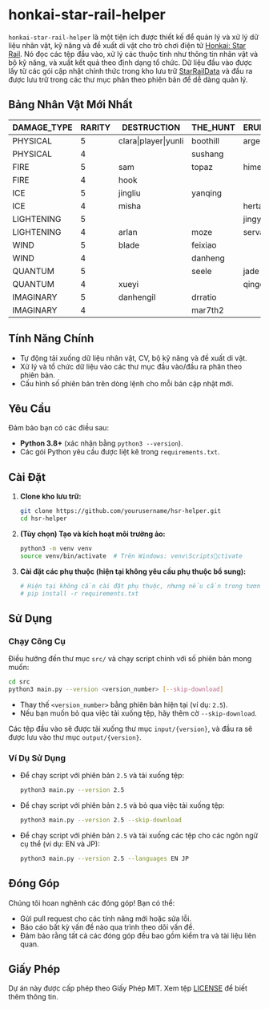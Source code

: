 # honkai-star-rail-helper

`honkai-star-rail-helper` là một tiện ích được thiết kế để quản lý và xử lý dữ liệu nhân vật, kỹ năng và đề xuất di vật cho trò chơi điện tử [Honkai: Star Rail](https://en.wikipedia.org/wiki/Honkai:_Star_Rail). Nó đọc các tệp đầu vào, xử lý các thuộc tính như thông tin nhân vật và bộ kỹ năng, và xuất kết quả theo định dạng tổ chức. Dữ liệu đầu vào được lấy từ các gói cập nhật chính thức trong kho lưu trữ [StarRailData](https://github.com/Dimbreath/StarRailData/tree/master) và đầu ra được lưu trữ trong các thư mục phân theo phiên bản để dễ dàng quản lý.

## Bảng Nhân Vật Mới Nhất
<!-- CHARACTER_TABLE_START -->
| DAMAGE_TYPE | RARITY | DESTRUCTION               | THE_HUNT  | ERUDITION | HARMONY   | NIHILITY                  | PRESERVATION       | ABUNDANCE  |
|-------------|--------|---------------------------|-----------|-----------|-----------|---------------------------|--------------------|------------|
| PHYSICAL    | 5      | clara\|player\|yunli      | boothill  | argenti   | robin     |                           |                    |            |
| PHYSICAL    | 4      |                           | sushang   |           | hanya     | luka                      |                    | natasha    |
| FIRE        | 5      | sam                       | topaz     | himeko    |           | jiaoqiu                   | player2            | lingsha    |
| FIRE        | 4      | hook                      |           |           | asta      | guinaifen                 |                    | gallagher  |
| ICE         | 5      | jingliu                   | yanqing   |           | ruanmei   |                           | gepard             |            |
| ICE         | 4      | misha                     |           | herta     |           | pela                      | mar7th             |            |
| LIGHTENING  | 5      |                           |           | jingyuan  |           | acheron\|kafka            |                    | bailu      |
| LIGHTENING  | 4      | arlan                     | moze      | serval    | tingyun   |                           |                    |            |
| WIND        | 5      | blade                     | feixiao   |           | bronya    | blackswann                |                    | huohuo     |
| WIND        | 4      |                           | danheng   |           |           | sampo                     |                    |            |
| QUANTUM     | 5      |                           | seele     | jade      | sparkle   | silverwolf                | fuxuan             |            |
| QUANTUM     | 4      | xueyi                     |           | qingque   |           |                           |                    | lynx       |
| IMAGINARY   | 5      | danhengil                 | drratio   |           | player3   | welt                      | aventurine         | luocha     |
| IMAGINARY   | 4      |                           | mar7th2   |           | yukong    |                           |                    |            |
<!-- CHARACTER_TABLE_END -->

## Tính Năng Chính
- Tự động tải xuống dữ liệu nhân vật, CV, bộ kỹ năng và đề xuất di vật.
- Xử lý và tổ chức dữ liệu vào các thư mục đầu vào/đầu ra phân theo phiên bản.
- Cấu hình số phiên bản trên dòng lệnh cho mỗi bản cập nhật mới.

## Yêu Cầu

Đảm bảo bạn có các điều sau:
- **Python 3.8+** (xác nhận bằng `python3 --version`).
- Các gói Python yêu cầu được liệt kê trong `requirements.txt`.

## Cài Đặt

1. **Clone kho lưu trữ:**
   ```bash
   git clone https://github.com/yourusername/hsr-helper.git
   cd hsr-helper
   ```

2. **(Tùy chọn) Tạo và kích hoạt môi trường ảo:**
   ```bash
   python3 -m venv venv
   source venv/bin/activate  # Trên Windows: venv\Scriptsctivate
   ```

3. **Cài đặt các phụ thuộc (hiện tại không yêu cầu phụ thuộc bổ sung):**
   ```bash
   # Hiện tại không cần cài đặt phụ thuộc, nhưng nếu cần trong tương lai:
   # pip install -r requirements.txt
   ```

## Sử Dụng

### Chạy Công Cụ
   Điều hướng đến thư mục `src/` và chạy script chính với số phiên bản mong muốn:
   ```bash
   cd src
   python3 main.py --version <version_number> [--skip-download]
   ```

   - Thay thế `<version_number>` bằng phiên bản hiện tại (ví dụ: `2.5`).
   - Nếu bạn muốn bỏ qua việc tải xuống tệp, hãy thêm cờ `--skip-download`.

   Các tệp đầu vào sẽ được tải xuống thư mục `input/{version}`, và đầu ra sẽ được lưu vào thư mục `output/{version}`.

### Ví Dụ Sử Dụng

- Để chạy script với phiên bản `2.5` và tải xuống tệp:
  ```bash
  python3 main.py --version 2.5
  ```

- Để chạy script với phiên bản `2.5` và bỏ qua việc tải xuống tệp:
  ```bash
  python3 main.py --version 2.5 --skip-download
  ```

- Để chạy script với phiên bản `2.5` và tải xuống các tệp cho các ngôn ngữ cụ thể (ví dụ: EN và JP):
  ```bash
  python3 main.py --version 2.5 --languages EN JP
  ```

## Đóng Góp

Chúng tôi hoan nghênh các đóng góp! Bạn có thể:
- Gửi pull request cho các tính năng mới hoặc sửa lỗi.
- Báo cáo bất kỳ vấn đề nào qua trình theo dõi vấn đề.
- Đảm bảo rằng tất cả các đóng góp đều bao gồm kiểm tra và tài liệu liên quan.

## Giấy Phép

Dự án này được cấp phép theo Giấy Phép MIT. Xem tệp [LICENSE](LICENSE) để biết thêm thông tin.
